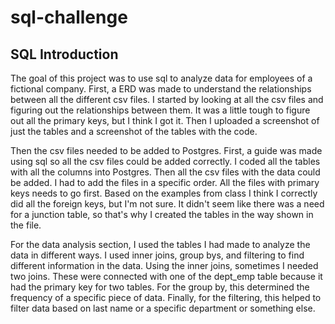 # sql-challenge
## SQL Introduction

The goal of this project was to use sql to analyze data for employees of a fictional company. First, a ERD was made to understand the relationships between all the different csv files. I started by looking at all the csv files and figuring out the relationships between them. It was a little tough to figure out all the primary keys, but I think I got it. Then I uploaded a screenshot of just the tables and a screenshot of the tables with the code. 

Then the csv files needed to be added to Postgres. First, a guide was made using sql so all the csv files could be added correctly. I coded all the tables with all the columns into Postgres. Then all the csv files with the data could be added. I had to add the files in a specific order. All the files with primary keys needs to go first. Based on the examples from class I think I correctly did all the foreign keys, but I'm not sure. It didn't seem like there was a need for a junction table, so that's why I created the tables in the way shown in the file.

For the data analysis section, I used the tables I had made to analyze the data in different ways. I used inner joins, group bys, and filtering to find different information in the data. Using the inner joins, sometimes I needed two joins. These were connected with one of the dept_emp table because it had the primary key for two tables. For the group by, this determined the frequency of a specific piece of data. Finally, for the filtering, this helped to filter data based on last name or a specific department or something else. 
